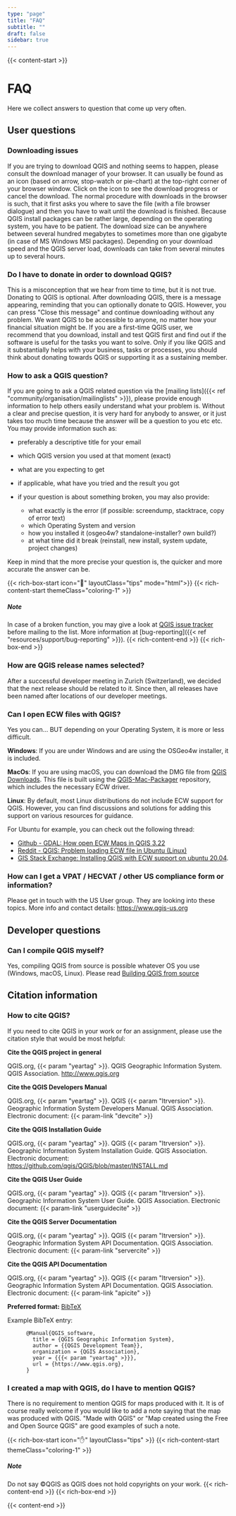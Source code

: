 ```yaml
---
type: "page"
title: "FAQ"
subtitle: ""
draft: false
sidebar: true
---
```


{{< content-start  >}}

# FAQ

Here we collect answers to question that come up very often.



## User questions

### Downloading issues

If you are trying to download QGIS and nothing seems to happen, please consult the download manager of your browser.
It can usually be found as an icon (based on arrow, stop-watch or pie-chart) at the top-right corner of your browser window.
Click on the icon to see the download progress or cancel the download. The normal procedure with downloads in the
browser is such, that it first asks you where to save the file (with a file browser dialogue) and then you have to wait
until the download is finished. Because QGIS install packages can be rather large, depending on the operating system, you have to be patient.
The download size can be anywhere between several hundred megabytes to sometimes more than
one gigabyte (in case of MS Windows MSI packages). Depending on your download speed and the QGIS server load, downloads
can take from several minutes up to several hours.

### Do I have to donate in order to download QGIS?

This is a misconception that we hear from time to time, but it is not true. Donating to QGIS is optional.
After downloading QGIS, there is a message appearing, reminding that you can optionally donate to QGIS. However, you can press
"Close this message" and continue downloading without any problem. We want QGIS to be accessible to anyone, no matter
how your financial situation might be. If you are a first-time QGIS user, we recommend that you download, install and test
QGIS first and find out if the software is useful for the tasks you want to solve. Only if you like QGIS and it
substantially helps with your business, tasks or processes, you should think about donating towards QGIS or
supporting it as a sustaining member.

### How to ask a QGIS question?

If you are going to ask a QGIS related question via the [mailing lists]({{< ref "community/organisation/mailinglists" >}}),
please provide enough information to help others easily understand what your problem is.
Without a clear and precise question, it is very hard for anybody to answer, or it
just takes too much time because the answer will be a question to you etc etc.
You may provide information such as:

- preferably a descriptive title for your email
- which QGIS version you used at that moment (exact)
- what are you expecting to get
- if applicable, what have you tried and the result you got
- if your question is about something broken, you may also provide:

  - what exactly is the error (if possible: screendump, stacktrace, copy of error text)
  - which Operating System and version
  - how you installed it (osgeo4w? standalone-installer? own build?)
  - at what time did it break (reinstall, new install, system update, project changes)

Keep in mind that the more precise your question is, the quicker and more
accurate the answer can be.

{{< rich-box-start icon="💁" layoutClass="tips" mode="html">}}
{{< rich-content-start themeClass="coloring-1" >}}
##### Note
In case of a broken function, you may give a look at [QGIS issue tracker](https://github.com/qgis/QGIS/issues) before mailing to the list. More information at [bug-reporting]({{< ref "resources/support/bug-reporting" >}}).
{{< rich-content-end >}}
{{< rich-box-end >}}

### How are QGIS release names selected?

After a successful developer meeting in Zurich (Switzerland), we decided that
the next release should be related to it. Since then, all releases have been named
after locations of our developer meetings. 

### Can I open ECW files with QGIS?

Yes you can... BUT depending on your Operating System, it is more or less difficult.

**Windows**: If you are under Windows and are using the OSGeo4w installer, it is included.

**MacOs**: If you are using macOS, you can download the DMG file from [QGIS Downloads](https://qgis.org/download/). This file is built using the [QGIS-Mac-Packager](https://github.com/qgis/QGIS-Mac-Packager) repository, which includes the necessary ECW driver.

**Linux**: By default, most Linux distributions do not include ECW support for QGIS. However, you can find discussions and solutions for adding this support on various resources for guidance. 

For Ubuntu for example, you can check out the following thread:
- [Github - GDAL: How open ECW Maps in QGIS 3.22](https://github.com/OSGeo/gdal/issues/8239)
- [Reddit - QGIS: Problem loading ECW file in Ubuntu (Linux)](https://www.reddit.com/r/QGIS/comments/icw98f/problem_loading_ecw_file_in_ubuntu_linux/?rdt=54968)
- [GIS Stack Exchange: Installing QGIS with ECW support on ubuntu 20.04](https://gis.stackexchange.com/questions/429214/installing-qgis-with-ecw-support-on-ubuntu-20-04/434980#434980).

### How can I get a VPAT / HECVAT / other US compliance form or information? 

Please get in touch with the US User group. They are looking into these topics. 
More info and contact details: https://www.qgis-us.org



## Developer questions

### Can I compile QGIS myself?

Yes, compiling QGIS from source is possible whatever OS you use (Windows, macOS,
Linux). Please read [Building QGIS from source](https://github.com/qgis/QGIS/blob/master/INSTALL.md)



## Citation information

### How to cite QGIS?

If you need to cite QGIS in your work or for an assignment, please use the citation style that would be most helpful:


**Cite the QGIS project in general**


QGIS.org, {{< param "yeartag" >}}. QGIS Geographic Information System. QGIS Association. http://www.qgis.org


**Cite the QGIS Developers Manual**


QGIS.org, {{< param "yeartag" >}}. QGIS {{< param "ltrversion" >}}. Geographic Information System Developers Manual. QGIS Association. 
Electronic document: {{< param-link "devcite" >}}


**Cite the QGIS Installation Guide**


QGIS.org, {{< param "yeartag" >}}. QGIS {{< param "ltrversion" >}}. Geographic Information System Installation Guide. QGIS Association. 
Electronic document: https://github.com/qgis/QGIS/blob/master/INSTALL.md


**Cite the QGIS User Guide**


QGIS.org, {{< param "yeartag" >}}. QGIS {{< param "ltrversion" >}}. Geographic Information System User Guide. QGIS Association. 
Electronic document: {{< param-link "userguidecite" >}}

**Cite the QGIS Server Documentation**

QGIS.org, {{< param "yeartag" >}}. QGIS {{< param "ltrversion" >}}. Geographic Information System API Documentation. QGIS Association. 
Electronic document: {{< param-link "servercite" >}}


**Cite the QGIS API Documentation**

QGIS.org, {{< param "yeartag" >}}. QGIS {{< param "ltrversion" >}}. Geographic Information System API Documentation. QGIS Association. 
Electronic document: {{< param-link "apicite" >}}

**Preferred format:** [BibTeX](https://en.wikipedia.org/wiki/BibTeX)

Example BibTeX entry:

```
      @Manual{QGIS_software,
        title = {QGIS Geographic Information System},
        author = {{QGIS Development Team}},
        organization = {QGIS Association},
        year = {{{< param "yeartag" >}}},
        url = {https://www.qgis.org},
      }
```

### I created a map with QGIS, do I have to mention QGIS?

There is no requirement to mention QGIS for maps produced with it.
It is of course really welcome if you would like to add a note saying that the map was produced with QGIS.
"Made with QGIS" or "Map created using the Free and Open Source QGIS" are good examples of such a note.

{{< rich-box-start icon="✋" layoutClass="tips" >}}
{{< rich-content-start themeClass="coloring-1" >}}
##### Note

Do not say ©QGIS as QGIS does not hold copyrights on your work.
{{< rich-content-end >}}
{{< rich-box-end >}}



{{< content-end >}}
